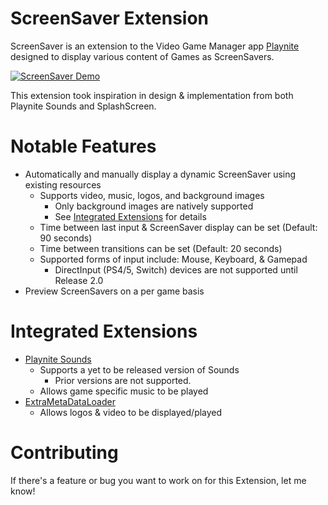 # ScreenSaver Extension
ScreenSaver is an extension to the Video Game Manager app <a href="https://github.com/JosefNemec/Playnite">Playnite</a>
designed to display various content of Games as ScreenSavers. 

[![ScreenSaver Demo](https://img.youtube.com/vi/chkAvzC7tQs/0.jpg)](https://www.youtube.com/watch?v=chkAvzC7tQs)

This extension took inspiration in design & implementation from both Playnite Sounds and SplashScreen.
# Notable Features
* Automatically and manually display a dynamic ScreenSaver using existing resources
  - Supports video, music, logos, and background images
    - Only background images are natively supported
    - See <a href="https://github.com/cnapolit/ScreenSaver/new/main?readme=1#notable-features">Integrated Extensions</a> for details
  - Time between last input & ScreenSaver display can be set (Default: 90 seconds)
  - Time between transitions can be set (Default: 20 seconds)
  - Supported forms of input include: Mouse, Keyboard, & Gamepad
    - DirectInput (PS4/5, Switch) devices are not supported until Release 2.0
* Preview ScreenSavers on a per game basis
# Integrated Extensions
* <a href="https://github.com/joyrider3774/PlayniteSound">Playnite Sounds</a>
  - Supports a yet to be released version of Sounds
    - Prior versions are not supported.
  - Allows game specific music to be played
* <a href="https://github.com/darklinkpower/PlayniteExtensionsCollection">ExtraMetaDataLoader</a>
  - Allows logos & video to be displayed/played
# Contributing
If there's a feature or bug you want to work on for this Extension, let me know!
